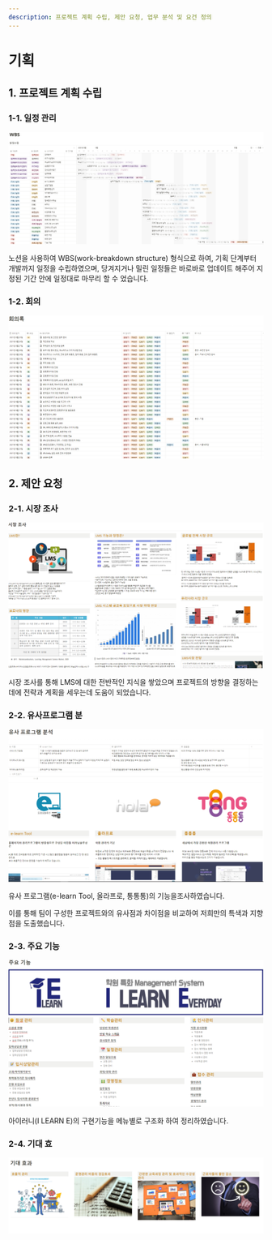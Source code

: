 ```yaml
---
description: 프로젝트 계획 수립, 제안 요청, 업무 분석 및 요건 정의
---
```


# 기획

## 1. 프로젝트 계획 수립

### 1-1.  일정 관리

![](../../.gitbook/assets/WBS.PNG)

노션을 사용하여 WBS(work-breakdown structure) 형식으로 하여, 기획 단계부터 개발까지 일정을 수립하였으며, 당겨지거나 밀린 일정들은 바로바로 업데이트 해주어 지정된 기간 안에 일정대로 마무리 할 수 었습니다.



### 1-2.  회의

<img src="../../.gitbook/assets/회의록.PNG" width="1000" >





## 2. 제안 요청

### 2-1. 시장 조사

![](../../.gitbook/assets/시장조사.PNG)

시장 조사를 통해 LMS에 대한 전반적인 지식을 쌓았으며 프로젝트의 방향을 결정하는데에 전략과 계획을 세우는데 도움이 되었습니다.&#x20;

### 2-2. 유사프로그램 분&#x20;

![](../../.gitbook/assets/유사플그램.PNG)

유사 프로그램(e-learn Tool, 올라프로, 통통통)의 기능을조사하였습니다.

이를 통해 팀이 구성한 프로젝트와의 유사점과 차이점을 비교하여 저희만의 특색과 지향점을 도출했습니다.

### 2-3. 주요 기능

![](../../.gitbook/assets/주요기능.PNG)

아이러니(I LEARN E)의 구현기능을 메뉴별로 구조화 하여 정리하였습니다.

### 2-4. 기대 효&#x20;

![](../../.gitbook/assets/기대효과.PNG)

